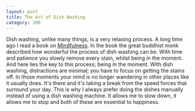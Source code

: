 ```yaml
---
layout: post
title: The Art of Dish Washing
category: 100
---
```

Dish washing, unlike many things, is a very relaxing process.
A long time ago I read a book on [Mindfulness](http://www.amazon.co.uk/Miracle-Mindfulness-Classic-Meditation-Revered/dp/1846041066/ref=sr_1_22?ie=UTF8&qid=1438623001&sr=8-22&keywords=mindfulness). In the book the great buddhist monk described
how wonderful the process of dish washing can be. With time and patience you slowly remove
every stain, whilst being in the moment. And here lies the key to this process; being in the moment.
With dish washing, distractions are minimal; you have to focus on getting the stains off.
In those moments your mind is no longer wandering in other places like it usually does.
It's there and it's taking a break from the speed forces that surround your day. This is why I always
prefer doing the dishes manually instead of using a dish washing machine.
It allows me to slow down, it allows me to stop and both of these are essential to happiness.
